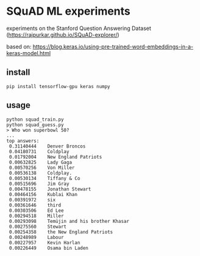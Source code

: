 # SQuAD ML experiments

experiments on the Stanford Question Answering Dataset (https://rajpurkar.github.io/SQuAD-explorer/)

based on:
https://blog.keras.io/using-pre-trained-word-embeddings-in-a-keras-model.html

## install

```
pip install tensorflow-gpu keras numpy
```

## usage

```
python squad_train.py
python squad_guess.py
> Who won superbowl 50?
...
top answers:
 0.31140444    Denver Broncos
 0.04180731    Coldplay
 0.01792004    New England Patriots
 0.00632825    Lady Gaga
 0.00570256    Von Miller
 0.00536138    Coldplay.
 0.00530134    Tiffany & Co
 0.00515696    Jim Gray
 0.00478155    Jonathan Stewart
 0.00464156    Kublai Khan
 0.00391972    six
 0.00361646    third
 0.00303506    Ed Lee
 0.00294518    Miller
 0.00293098    Temüjin and his brother Khasar
 0.00275560    Stewart
 0.00254358    the New England Patriots
 0.00248989    Labour
 0.00227957    Kevin Harlan
 0.00226449    Osama bin Laden
```
